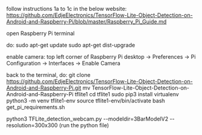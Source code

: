 follow instructions 1a to 1c in the below website:
https://github.com/EdjeElectronics/TensorFlow-Lite-Object-Detection-on-Android-and-Raspberry-Pi/blob/master/Raspberry_Pi_Guide.md

open Raspberry Pi terminal

do:
sudo apt-get update
sudo apt-get dist-upgrade

enable camera:
top left corner of Raspberry Pi desktop -> Preferences -> Pi Configuration -> Interfaces -> Enable Camera

back to the terminal, do:
git clone https://github.com/EdjeElectronics/TensorFlow-Lite-Object-Detection-on-Android-and-Raspberry-Pi.git
mv TensorFlow-Lite-Object-Detection-on-Android-and-Raspberry-Pi tflite1
cd tflite1
sudo pip3 install virtualenv
python3 -m venv tflite1-env
source tflite1-env/bin/activate
bash get_pi_requirements.sh

python3 TFLite_detection_webcam.py --modeldir=3BarModelV2 --resolution=300x300 (run the python file)

